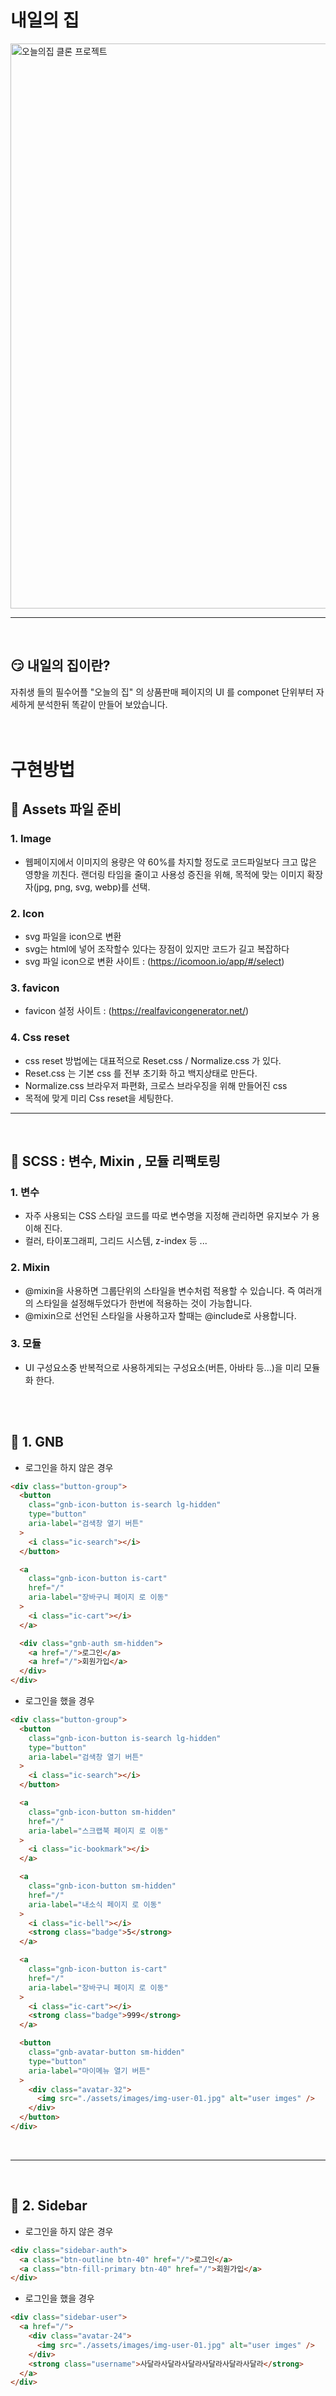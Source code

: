 # 내일의 집

<img width="904" alt="오늘의집 클론 프로젝트" src="https://user-images.githubusercontent.com/84368302/138392627-0103b147-271c-496a-a7b3-151c63edcb5f.png">
<br>
<hr>
<br>

## 😏 내일의 집이란?
  자취생 들의 필수어플 "오늘의 집" 의 상품판매 페이지의 UI 를 componet 단위부터 자세하게 분석한뒤 똑같이 만들어 보았습니다.
<br>
<br>
<br>

# 구현방법
## 🔨 Assets 파일 준비
  ### 1. Image 
  - 웹페이지에서 이미지의 용량은 약 60%를 차지할 정도로 코드파일보다 크고 많은 영향을 끼친다. 랜더링 타임을 줄이고 사용성 증진을 위해, 목적에 맞는 이미지 확장자(jpg, png, svg, webp)를 선택.
  
  ### 2. Icon
  - svg 파일을 icon으로 변환
  - svg는 html에 넣어 조작할수 있다는 장점이 있지만 코드가 길고 복잡하다
  - svg 파일 icon으로 변환 사이트 : (https://icomoon.io/app/#/select) 

  ### 3. favicon
  - favicon 설정 사이트 : (https://realfavicongenerator.net/) 

  ### 4. Css reset
  - css reset 방법에는 대표적으로 Reset.css / Normalize.css 가 있다.
  - Reset.css 는 기본 css 를 전부 초기화 하고 백지상태로 만든다.
  - Normalize.css 브라우저 파편화, 크로스 브라우징을 위해 만들어진 css
  - 목적에 맞게 미리 Css reset을 세팅한다.
<hr>
<br>

## 🔨 SCSS : 변수, Mixin , 모듈 리팩토링
  ### 1. 변수 
  - 자주 사용되는 CSS 스타일 코드를 따로 변수명을 지정해 관리하면 유지보수 가 용이해 진다.
  - 컬러, 타이포그래피, 그리드 시스템, z-index 등 ...
  ### 2. Mixin 
  - @mixin을 사용하면 그룹단위의 스타일을 변수처럼 적용할 수 있습니다. 즉 여러개의 스타일을 설정해두었다가 한번에 적용하는 것이 가능합니다.
  - @mixin으로 선언된 스타일을 사용하고자 할때는 @include로 사용합니다. 
  ### 3. 모듈 
  - UI 구성요소중 반복적으로 사용하게되는 구성요소(버튼, 아바타 등...)을 미리 모듈화 한다.
  


<br>
<br>





## 🔧 1. GNB

- 로그인을 하지 않은 경우

```html
<div class="button-group">
  <button
    class="gnb-icon-button is-search lg-hidden"
    type="button"
    aria-label="검색창 열기 버튼"
  >
    <i class="ic-search"></i>
  </button>

  <a
    class="gnb-icon-button is-cart"
    href="/"
    aria-label="장바구니 페이지 로 이동"
  >
    <i class="ic-cart"></i>
  </a>

  <div class="gnb-auth sm-hidden">
    <a href="/">로그인</a>
    <a href="/">회원가입</a>
  </div>
</div>
```

- 로그인을 했을 경우

```html
<div class="button-group">
  <button
    class="gnb-icon-button is-search lg-hidden"
    type="button"
    aria-label="검색창 열기 버튼"
  >
    <i class="ic-search"></i>
  </button>

  <a
    class="gnb-icon-button sm-hidden"
    href="/"
    aria-label="스크랩북 페이지 로 이동"
  >
    <i class="ic-bookmark"></i>
  </a>

  <a
    class="gnb-icon-button sm-hidden"
    href="/"
    aria-label="내소식 페이지 로 이동"
  >
    <i class="ic-bell"></i>
    <strong class="badge">5</strong>
  </a>

  <a
    class="gnb-icon-button is-cart"
    href="/"
    aria-label="장바구니 페이지 로 이동"
  >
    <i class="ic-cart"></i>
    <strong class="badge">999</strong>
  </a>

  <button
    class="gnb-avatar-button sm-hidden"
    type="button"
    aria-label="마이메뉴 열기 버튼"
  >
    <div class="avatar-32">
      <img src="./assets/images/img-user-01.jpg" alt="user imges" />
    </div>
  </button>
</div>
```

<br>
<hr>
<br>

## 🔧 2. Sidebar

- 로그인을 하지 않은 경우

```html
<div class="sidebar-auth">
  <a class="btn-outline btn-40" href="/">로그인</a>
  <a class="btn-fill-primary btn-40" href="/">회원가입</a>
</div>
```

- 로그인을 했을 경우

```html
<div class="sidebar-user">
  <a href="/">
    <div class="avatar-24">
      <img src="./assets/images/img-user-01.jpg" alt="user imges" />
    </div>
    <strong class="username">사달라사달라사달라사달라사달라사달라</strong>
  </a>
</div>
```
